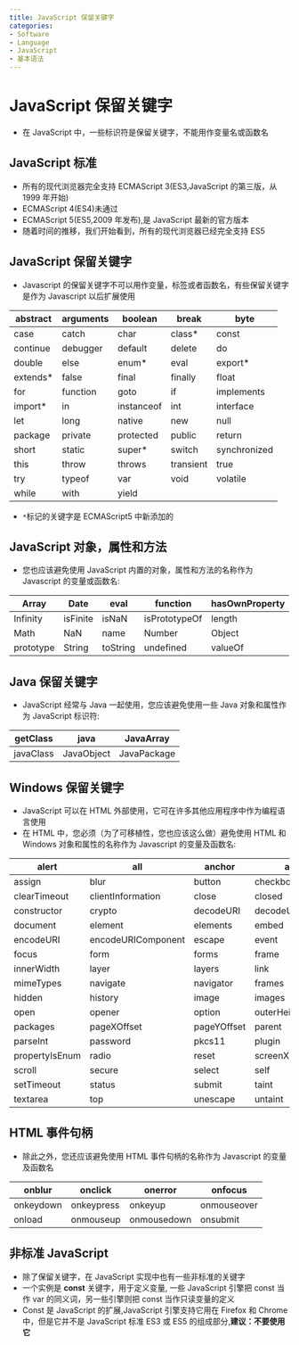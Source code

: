 ```yaml
---
title: JavaScript 保留关键字
categories:
- Software
- Language
- JavaScript
- 基本语法
---
```

# JavaScript 保留关键字

- 在 JavaScript 中，一些标识符是保留关键字，不能用作变量名或函数名

## JavaScript 标准

- 所有的现代浏览器完全支持 ECMAScript 3(ES3,JavaScript 的第三版，从 1999 年开始)
- ECMAScript 4(ES4)未通过
- ECMAScript 5(ES5,2009 年发布),是 JavaScript 最新的官方版本
- 随着时间的推移，我们开始看到，所有的现代浏览器已经完全支持 ES5

## JavaScript 保留关键字

- Javascript 的保留关键字不可以用作变量，标签或者函数名，有些保留关键字是作为 Javascript 以后扩展使用

| abstract | arguments | boolean    | break     | byte         |
| -------- | --------- | ---------- | --------- | ------------ |
| case     | catch     | char       | class*    | const        |
| continue | debugger  | default    | delete    | do           |
| double   | else      | enum*      | eval      | export*      |
| extends* | false     | final      | finally   | float        |
| for      | function  | goto       | if        | implements   |
| import*  | in        | instanceof | int       | interface    |
| let      | long      | native     | new       | null         |
| package  | private   | protected  | public    | return       |
| short    | static    | super*     | switch    | synchronized |
| this     | throw     | throws     | transient | true         |
| try      | typeof    | var        | void      | volatile     |
| while    | with      | yield      |           |              |

- `*`标记的关键字是 ECMAScript5 中新添加的

## JavaScript 对象，属性和方法

- 您也应该避免使用 JavaScript 内置的对象，属性和方法的名称作为 Javascript 的变量或函数名:

| Array     | Date     | eval     | function      | hasOwnProperty |
| --------- | -------- | -------- | ------------- | -------------- |
| Infinity  | isFinite | isNaN    | isPrototypeOf | length         |
| Math      | NaN      | name     | Number        | Object         |
| prototype | String   | toString | undefined     | valueOf        |

## Java 保留关键字

- JavaScript 经常与 Java 一起使用，您应该避免使用一些 Java 对象和属性作为 JavaScript 标识符:

| getClass  | java       | JavaArray   |
| --------- | ---------- | ----------- |
| javaClass | JavaObject | JavaPackage |

## Windows 保留关键字

- JavaScript 可以在 HTML 外部使用，它可在许多其他应用程序中作为编程语言使用
- 在 HTML 中，您必须（为了可移植性，您也应该这么做）避免使用 HTML 和 Windows 对象和属性的名称作为 Javascript 的变量及函数名:

| alert          | all                | anchor      | anchors            | area               |
| -------------- | ------------------ | ----------- | ------------------ | ------------------ |
| assign         | blur               | button      | checkbox           | clearInterval      |
| clearTimeout   | clientInformation  | close       | closed             | confirm            |
| constructor    | crypto             | decodeURI   | decodeURIComponent | defaultStatus      |
| document       | element            | elements    | embed              | embeds             |
| encodeURI      | encodeURIComponent | escape      | event              | fileUpload         |
| focus          | form               | forms       | frame              | innerHeight        |
| innerWidth     | layer              | layers      | link               | location           |
| mimeTypes      | navigate           | navigator   | frames             | frameRate          |
| hidden         | history            | image       | images             | offscreenBuffering |
| open           | opener             | option      | outerHeight        | outerWidth         |
| packages       | pageXOffset        | pageYOffset | parent             | parseFloat         |
| parseInt       | password           | pkcs11      | plugin             | prompt             |
| propertyIsEnum | radio              | reset       | screenX            | screenY            |
| scroll         | secure             | select      | self               | setInterval        |
| setTimeout     | status             | submit      | taint              | text               |
| textarea       | top                | unescape    | untaint            | window             |

## HTML 事件句柄

- 除此之外，您还应该避免使用 HTML 事件句柄的名称作为 Javascript 的变量及函数名

| onblur    | onclick    | onerror     | onfocus     |
| --------- | ---------- | ----------- | ----------- |
| onkeydown | onkeypress | onkeyup     | onmouseover |
| onload    | onmouseup  | onmousedown | onsubmit    |

## 非标准 JavaScript

- 除了保留关键字，在 JavaScript 实现中也有一些非标准的关键字
- 一个实例是 **const** 关键字，用于定义变量, 一些 JavaScript 引擎把 const 当作 var 的同义词，另一些引擎则把 const 当作只读变量的定义
- Const 是 JavaScript 的扩展,JavaScript 引擎支持它用在 Firefox 和 Chrome 中，但是它并不是 JavaScript 标准 ES3 或 ES5 的组成部分,**建议：不要使用它**